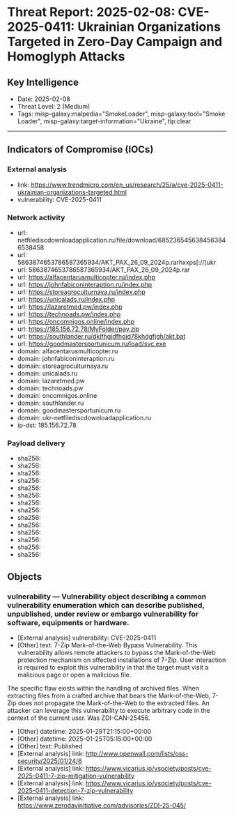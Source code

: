 # Threat Report: 2025-02-08: CVE-2025-0411: Ukrainian Organizations Targeted in Zero-Day Campaign and Homoglyph Attacks


## Key Intelligence
* Date: 2025-02-08
* Threat Level: 2 (Medium)
* Tags: misp-galaxy:malpedia="SmokeLoader", misp-galaxy:tool="Smoke Loader", misp-galaxy:target-information="Ukraine", tlp:clear

---

## Indicators of Compromise (IOCs)
### External analysis
* link: https://www.trendmicro.com/en_us/research/25/a/cve-2025-0411-ukrainian-organizations-targeted.html
* vulnerability: CVE-2025-0411

### Network activity
* url: netfilediscdownloadapplication.ru/file/download/6852365456384563846538458
* url: 5863874653786587365934/AKT_PAX_26_09_2024p.rarhxxps[://]ukr
* url: 5863874653786587365934/AKT_PAX_26_09_2024p.rar
* url: https://alfacentarusmulticopter.ru/index.php
* url: https://johnfabiconinteraption.ru/index.php
* url: https://storeagroculturnaya.ru/index.php
* url: https://unicalads.ru/index.php
* url: https://lazaretmed.pw/index.php
* url: https://technoads.pw/index.php
* url: https://oncomnigos.online/index.php
* url: https://185.156.72.78/MyFolder/pay.zip
* url: https://southlander.ru/dklfhgjdfhgjd78khdgfjgh/akt.bat
* url: https://goodmastersportunicum.ru/load/svc.exe
* domain: alfacentarusmulticopter.ru
* domain: johnfabiconinteraption.ru
* domain: storeagroculturnaya.ru
* domain: unicalads.ru
* domain: lazaretmed.pw
* domain: technoads.pw
* domain: oncomnigos.online
* domain: southlander.ru
* domain: goodmastersportunicum.ru
* domain: ukr-netfilediscdownloadapplication.ru
* ip-dst: 185.156.72.78

### Payload delivery
* sha256: <sha256>
* sha256: <sha256>
* sha256: <sha256>
* sha256: <sha256>
* sha256: <sha256>
* sha256: <sha256>
* sha256: <sha256>
* sha256: <sha256>
* sha256: <sha256>
* sha256: <sha256>
* sha256: <sha256>
* sha256: <sha256>
* sha256: <sha256>
* sha256: <sha256>

## Objects
### vulnerability — Vulnerability object describing a common vulnerability enumeration which can describe published, unpublished, under review or embargo vulnerability for software, equipments or hardware.
* [External analysis] vulnerability: CVE-2025-0411
* [Other] text: 7-Zip Mark-of-the-Web Bypass Vulnerability. This vulnerability allows remote attackers to bypass the Mark-of-the-Web protection mechanism on affected installations of 7-Zip. User interaction is required to exploit this vulnerability in that the target must visit a malicious page or open a malicious file.

The specific flaw exists within the handling of archived files. When extracting files from a crafted archive that bears the Mark-of-the-Web, 7-Zip does not propagate the Mark-of-the-Web to the extracted files. An attacker can leverage this vulnerability to execute arbitrary code in the context of the current user. Was ZDI-CAN-25456.
* [Other] datetime: 2025-01-29T21:15:00+00:00
* [Other] datetime: 2025-01-25T05:15:00+00:00
* [Other] text: Published
* [External analysis] link: http://www.openwall.com/lists/oss-security/2025/01/24/6
* [External analysis] link: https://www.vicarius.io/vsociety/posts/cve-2025-0411-7-zip-mitigation-vulnerability
* [External analysis] link: https://www.vicarius.io/vsociety/posts/cve-2025-0411-detection-7-zip-vulnerability
* [External analysis] link: https://www.zerodayinitiative.com/advisories/ZDI-25-045/
